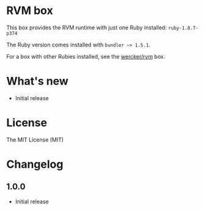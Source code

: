 # RVM box

This box provides the RVM runtime with just one Ruby installed: `ruby-1.8.7-p374`

The Ruby version comes installed with `bundler ~> 1.5.1`.

For a box with other Rubies installed, see the [wercker/rvm](https://app.wercker.com/#explore/boxes/wercker/rvm) box.

# What's new

- Initial release

# License

The MIT License (MIT)

# Changelog

## 1.0.0

- Initial release
